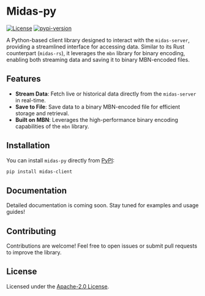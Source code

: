 # Midas-py

[![License](https://img.shields.io/badge/license-Apache%202.0-blue.svg)](LICENSE)
[![pypi-version](https://img.shields.io/pypi/v/midas-client.svg)](https://pypi.org/project/midas-client/)

A Python-based client library designed to interact with the `midas-server`, providing a streamlined interface for accessing data. Similar to its Rust counterpart (`midas-rs`), it leverages the `mbn` library for binary encoding, enabling both streaming data and saving it to binary MBN-encoded files.

## Features

- **Stream Data**: Fetch live or historical data directly from the `midas-server` in real-time.
- **Save to File**: Save data to a binary MBN-encoded file for efficient storage and retrieval.
- **Built on MBN**: Leverages the high-performance binary encoding capabilities of the `mbn` library.

## Installation

You can install `midas-py` directly from [PyPI](https://pypi.org/project/midas-client/):

```bash
pip install midas-client
```

## Documentation

Detailed documentation is coming soon. Stay tuned for examples and usage guides!

## Contributing

Contributions are welcome! Feel free to open issues or submit pull requests to improve the library.

## License

Licensed under the [Apache-2.0 License](LICENSE).
